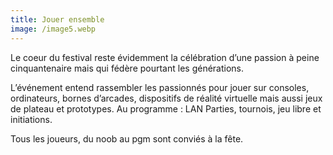 ```yaml
---
title: Jouer ensemble
image: /image5.webp
---
```


Le coeur du festival reste évidemment la célébration d’une passion à peine cinquantenaire mais qui fédère pourtant les générations.

L’événement entend rassembler les passionnés pour jouer sur consoles, ordinateurs, bornes d’arcades, dispositifs de réalité virtuelle mais aussi jeux de plateau et prototypes. Au programme : LAN Parties, tournois, jeu libre et initiations.


Tous les joueurs, du noob au pgm sont conviés à la fête.